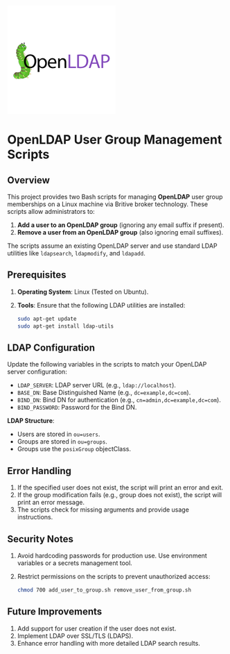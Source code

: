
![openldap!](openldap.png "OpenLDAP")

# OpenLDAP User Group Management Scripts

## Overview

This project provides two Bash scripts for managing **OpenLDAP** user group memberships on a Linux machine via Britive broker technology. These scripts allow administrators to:

1. **Add a user to an OpenLDAP group** (ignoring any email suffix if present).
2. **Remove a user from an OpenLDAP group** (also ignoring email suffixes).

The scripts assume an existing OpenLDAP server and use standard LDAP utilities like `ldapsearch`, `ldapmodify`, and `ldapadd`.

## Prerequisites

1. **Operating System**: Linux (Tested on Ubuntu).
2. **Tools**: Ensure that the following LDAP utilities are installed:

   ```bash
   sudo apt-get update
   sudo apt-get install ldap-utils


## LDAP Configuration

Update the following variables in the scripts to match your OpenLDAP server configuration:

* `LDAP_SERVER`: LDAP server URL (e.g., `ldap://localhost`).
* `BASE_DN`: Base Distinguished Name (e.g., `dc=example,dc=com`).
* `BIND_DN`: Bind DN for authentication (e.g., `cn=admin,dc=example,dc=com`).
* `BIND_PASSWORD`: Password for the Bind DN.

**LDAP Structure**:

* Users are stored in `ou=users`.
* Groups are stored in `ou=groups`.
* Groups use the `posixGroup` objectClass.

## Error Handling

1. If the specified user does not exist, the script will print an error and exit.
2. If the group modification fails (e.g., group does not exist), the script will print an error message.
3. The scripts check for missing arguments and provide usage instructions.

## Security Notes

1. Avoid hardcoding passwords for production use. Use environment variables or a secrets management tool.
2. Restrict permissions on the scripts to prevent unauthorized access:

    ```bash
    chmod 700 add_user_to_group.sh remove_user_from_group.sh

## Future Improvements

1. Add support for user creation if the user does not exist.
2. Implement LDAP over SSL/TLS (LDAPS).
3. Enhance error handling with more detailed LDAP search results.

